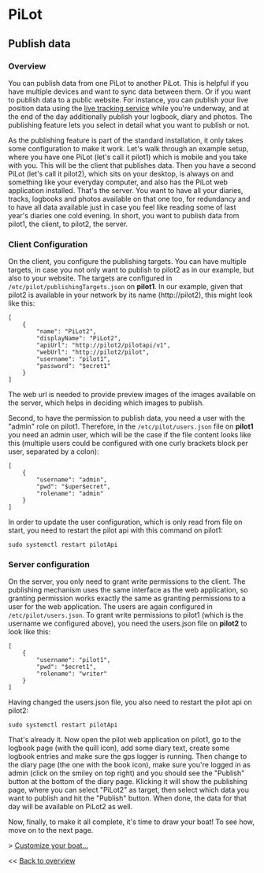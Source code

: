 # PiLot
## Publish data

### Overview
You can publish data from one PiLot to another PiLot. This is helpful if you have multiple devices and want to sync data between them. Or if you want to publish data to a public website. For instance, you can publish your live position data using the [live tracking service](livetracking.md) while you're underway, and at the end of the day additionally publish your logbook, diary and photos. The publishing feature lets you select in detail what you want to publish or not.

As the publishing feature is part of the standard installation, it only takes some configuration to make it work. Let's walk through an example setup, where you have one PiLot (let's call it pilot1) which is mobile and you take with you. This will be the client that publishes data. Then you have a second PiLot (let's call it pilot2), which sits on your desktop, is always on and something like your everyday computer, and also has the PiLot web application installed. That's the server. You want to have all your diaries, tracks, logbooks and photos available on that one too, for redundancy and to have all data available just in case you feel like reading some of last year's diaries one cold evening. In short, you want to publish data from pilot1, the client, to pilot2, the server.

### Client Configuration
On the client, you configure the publishing targets. You can have multiple targets, in case you not only want to publish to pilot2 as in our example, but also to your website. The targets are configured in `/etc/pilot/publishingTargets.json` on **pilot1**. In our example, given that pilot2 is available in your network by its name (http://pilot2), this might look like this:

```
[
	{
		"name": "PiLot2",
		"displayName": "PiLot2",
		"apiUrl": "http://pilot2/pilotapi/v1",
		"webUrl": "http://pilot2/pilot",
		"username": "pilot1",
		"password": "$ecret1"
	}
] 
```

The web url is needed to provide preview images of the images available on the server, which helps in deciding which images to publish.

Second, to have the permission to publish data, you need a user with the "admin" role on pilot1. Therefore, in the `/etc/pilot/users.json` file on **pilot1** you need an admin user, which will be the case if the file content looks like this (multiple users could be configured with one curly brackets block per user, separated by a colon):

```
[
	{
		"username": "admin",
		"pwd": "$uper$ecret",
		"rolename": "admin"
	}
]
```
In order to update the user configuration, which is only read from file on start, you need to restart the pilot api with this command on pilot1:
```
sudo systemctl restart pilotApi
```

### Server configuration
On the server, you only need to grant write permissions to the client. The publishing mechanism uses the same interface as the web application, so granting permission works exactly the same as granting permissions to a user for the web application. The users are again configured in `/etc/pilot/users.json`. To grant write permissions to pilot1 (which is the username we configured above), you need the users.json file on **pilot2** to look like this:
```
[
	{
		"username": "pilot1",
		"pwd": "$ecret1",
		"rolename": "writer"
	}
]
```

Having changed the users.json file, you also need to restart the pilot api on pilot2:
```
sudo systemctl restart pilotApi
```

That's already it. Now open the pilot web application on pilot1, go to the logbook page (with the quill icon), add some diary text, create some logbook entries and make sure the gps logger is running. Then change to the diary page (the one with the book icon), make sure you're logged in as admin (click on the smiley on top right) and you should see the "Publish" button at the bottom of the diary page. Klicking it will show the publishing page, where you can select "PiLot2" as target, then select which data you want to publish and hit the "Publish" button. When done, the data for that day will be available on PiLot2 as well.

Now, finally, to make it all complete, it's time to draw your boat! To see how, move on to the next page.

\> [Customize your boat...](boat.md)

<< [Back to overview](user.md)
